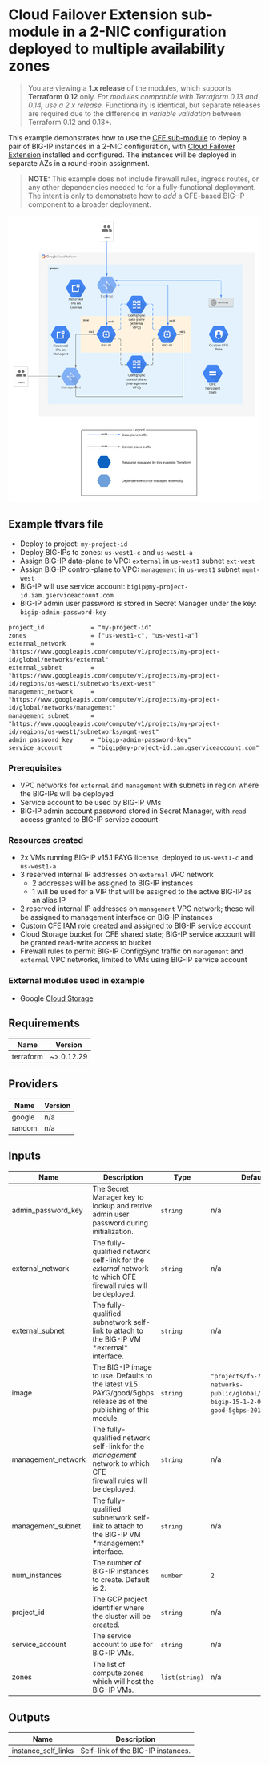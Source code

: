 # Cloud Failover Extension sub-module in a 2-NIC configuration deployed to multiple availability zones

> You are viewing a **1.x release** of the modules, which supports
> **Terraform 0.12** only. *For modules compatible with Terraform 0.13 and 0.14,
> use a 2.x release.* Functionality is identical, but separate releases are required
> due to the difference in *variable validation* between Terraform 0.12 and 0.13+.

This example demonstrates how to use the
[CFE sub-module](https://registry.terraform.io/modules/memes/f5-bigip/google/latest/submodules/cfe)
to deploy a pair of BIG-IP instances in a 2-NIC configuration, with
[Cloud Failover Extension](https://clouddocs.f5.com/products/extensions/f5-cloud-failover/latest/)
installed and configured. The instances will be deployed in separate AZs in
a round-robin assignment.

> **NOTE:** This example does not include firewall rules, ingress routes, or any
> other dependencies needed to for a fully-functional deployment. The intent is
> only to demonstrate how to *add* a CFE-based BIG-IP component to a broader
> deployment.

![cfe-2nic](cfe-2nic.png)

<!-- spell-checker: ignore tfvars gserviceaccount mgmt bigip -->
## Example tfvars file

* Deploy to project: `my-project-id`
* Deploy BIG-IPs to zones: `us-west1-c` and `us-west1-a`
* Assign BIG-IP data-plane to VPC: `external` in `us-west1` subnet `ext-west`
* Assign BIG-IP control-plane to VPC: `management` in `us-west1` subnet `mgmt-west`
* BIG-IP will use service account: `bigip@my-project-id.iam.gserviceaccount.com`
* BIG-IP admin user password is stored in Secret Manager under the key:
  `bigip-admin-password-key`

<!-- spell-checker: disable -->
```hcl
project_id             = "my-project-id"
zones                  = ["us-west1-c", "us-west1-a"]
external_network       = "https://www.googleapis.com/compute/v1/projects/my-project-id/global/networks/external"
external_subnet        = "https://www.googleapis.com/compute/v1/projects/my-project-id/regions/us-west1/subnetworks/ext-west"
management_network     = "https://www.googleapis.com/compute/v1/projects/my-project-id/global/networks/management"
management_subnet      = "https://www.googleapis.com/compute/v1/projects/my-project-id/regions/us-west1/subnetworks/mgmt-west"
admin_password_key     = "bigip-admin-password-key"
service_account        = "bigip@my-project-id.iam.gserviceaccount.com"
```
<!-- spell-checker: enable -->

### Prerequisites

* VPC networks for `external` and `management` with subnets in region where the
  BIG-IPs will be deployed
* Service account to be used by BIG-IP VMs
* BIG-IP admin account password stored in Secret Manager, with `read` access
  granted to BIG-IP service account

### Resources created

<!-- spell-checker: ignore payg -->
* 2x VMs running BIG-IP v15.1 PAYG license, deployed to `us-west1-c` and `us-west1-a`
* 3 reserved internal IP addresses on `external` VPC network
  * 2 addresses will be assigned to BIG-IP instances
  * 1 will be used for a VIP that will be assigned to the active BIG-IP as an
    alias IP
* 2 reserved internal IP addresses on `management` VPC network; these will be
  assigned to management interface on BIG-IP instances
* Custom CFE IAM role created and assigned to BIG-IP service account
* Cloud Storage bucket for CFE shared state; BIG-IP service account will be
  granted read-write access to bucket
* Firewall rules to permit BIG-IP ConfigSync traffic on `management` and
  `external` VPC networks, limited to VMs using BIG-IP service account

### External modules used in example

* Google [Cloud Storage](https://registry.terraform.io/modules/terraform-google-modules/cloud-storage/google/1.7.2)

<!-- spell-checker:ignore markdownlint -->
<!-- markdownlint-disable MD033 MD034-->
<!-- BEGINNING OF PRE-COMMIT-TERRAFORM DOCS HOOK -->
## Requirements

| Name | Version |
|------|---------|
| terraform | ~> 0.12.29 |

## Providers

| Name | Version |
|------|---------|
| google | n/a |
| random | n/a |

## Inputs

| Name | Description | Type | Default | Required |
|------|-------------|------|---------|:--------:|
| admin\_password\_key | The Secret Manager key to lookup and retrive admin user password during<br>initialization. | `string` | n/a | yes |
| external\_network | The fully-qualified network self-link for the *external* network to which CFE<br>firewall rules will be deployed. | `string` | n/a | yes |
| external\_subnet | The fully-qualified subnetwork self-link to attach to the BIG-IP VM \*external\*<br>interface. | `string` | n/a | yes |
| image | The BIG-IP image to use. Defaults to the latest v15 PAYG/good/5gbps<br>release as of the publishing of this module. | `string` | `"projects/f5-7626-networks-public/global/images/f5-bigip-15-1-2-0-0-9-payg-good-5gbps-201110225418"` | no |
| management\_network | The fully-qualified network self-link for the *management* network to which CFE<br>firewall rules will be deployed. | `string` | n/a | yes |
| management\_subnet | The fully-qualified subnetwork self-link to attach to the BIG-IP VM \*management\*<br>interface. | `string` | n/a | yes |
| num\_instances | The number of BIG-IP instances to create. Default is 2. | `number` | `2` | no |
| project\_id | The GCP project identifier where the cluster will be created. | `string` | n/a | yes |
| service\_account | The service account to use for BIG-IP VMs. | `string` | n/a | yes |
| zones | The list of compute zones which will host the BIG-IP VMs. | `list(string)` | n/a | yes |

## Outputs

| Name | Description |
|------|-------------|
| instance\_self\_links | Self-link of the BIG-IP instances. |

<!-- END OF PRE-COMMIT-TERRAFORM DOCS HOOK -->
<!-- markdownlint-enable MD033 MD034 -->
